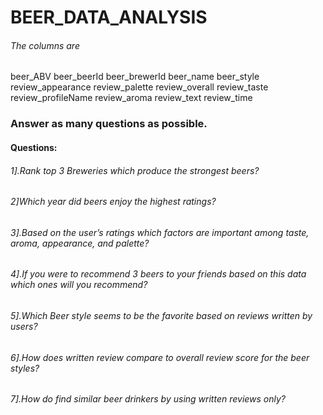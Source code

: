 # BEER_DATA_ANALYSIS
###### The columns are
beer_ABV	beer_beerId	beer_brewerId	beer_name	beer_style	review_appearance	review_palette	review_overall	review_taste	review_profileName	review_aroma	review_text	review_time


### Answer as many questions as possible.
 
#### Questions: 

###### 1].Rank top 3 Breweries which produce the strongest beers?
###### 2]Which year did beers enjoy the highest ratings? 
###### 3].Based on the user’s ratings which factors are important among taste, aroma, appearance, and palette?
###### 4].If you were to recommend 3 beers to your friends based on this data which ones will you recommend?
###### 5].Which Beer style seems to be the favorite based on reviews written by users? 
###### 6].How does written review compare to overall review score for the beer styles?
###### 7].How do find similar beer drinkers by using written reviews only?   

